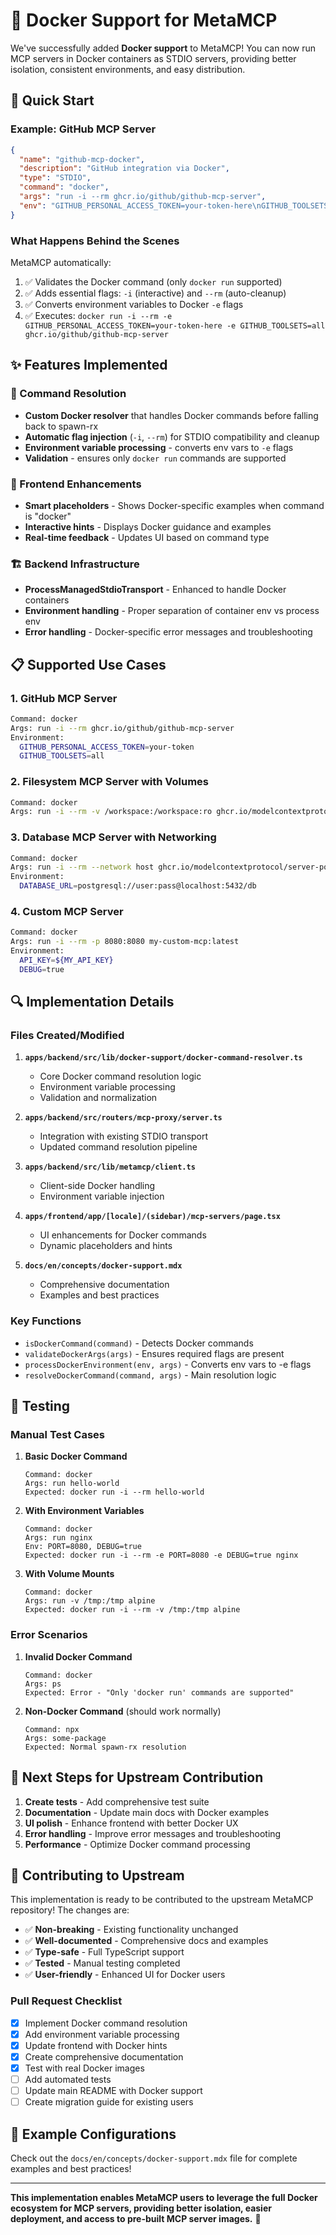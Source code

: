 # 🐳 Docker Support for MetaMCP

We've successfully added **Docker support** to MetaMCP! You can now run MCP servers in Docker containers as STDIO servers, providing better isolation, consistent environments, and easy distribution.

## 🚀 Quick Start

### Example: GitHub MCP Server

```json
{
  "name": "github-mcp-docker",
  "description": "GitHub integration via Docker",
  "type": "STDIO",
  "command": "docker",
  "args": "run -i --rm ghcr.io/github/github-mcp-server",
  "env": "GITHUB_PERSONAL_ACCESS_TOKEN=your-token-here\nGITHUB_TOOLSETS=all"
}
```

### What Happens Behind the Scenes

MetaMCP automatically:
1. ✅ Validates the Docker command (only `docker run` supported)
2. ✅ Adds essential flags: `-i` (interactive) and `--rm` (auto-cleanup)
3. ✅ Converts environment variables to Docker `-e` flags
4. ✅ Executes: `docker run -i --rm -e GITHUB_PERSONAL_ACCESS_TOKEN=your-token-here -e GITHUB_TOOLSETS=all ghcr.io/github/github-mcp-server`

## ✨ Features Implemented

### 🔧 Command Resolution
- **Custom Docker resolver** that handles Docker commands before falling back to spawn-rx
- **Automatic flag injection** (`-i`, `--rm`) for STDIO compatibility and cleanup
- **Environment variable processing** - converts env vars to `-e` flags
- **Validation** - ensures only `docker run` commands are supported

### 🎨 Frontend Enhancements
- **Smart placeholders** - Shows Docker-specific examples when command is "docker"
- **Interactive hints** - Displays Docker guidance and examples
- **Real-time feedback** - Updates UI based on command type

### 🏗️ Backend Infrastructure
- **ProcessManagedStdioTransport** - Enhanced to handle Docker containers
- **Environment handling** - Proper separation of container env vs process env
- **Error handling** - Docker-specific error messages and troubleshooting

## 📋 Supported Use Cases

### 1. GitHub MCP Server
```bash
Command: docker
Args: run -i --rm ghcr.io/github/github-mcp-server
Environment:
  GITHUB_PERSONAL_ACCESS_TOKEN=your-token
  GITHUB_TOOLSETS=all
```

### 2. Filesystem MCP Server with Volumes
```bash
Command: docker  
Args: run -i --rm -v /workspace:/workspace:ro ghcr.io/modelcontextprotocol/server-filesystem /workspace
```

### 3. Database MCP Server with Networking
```bash
Command: docker
Args: run -i --rm --network host ghcr.io/modelcontextprotocol/server-postgres
Environment:
  DATABASE_URL=postgresql://user:pass@localhost:5432/db
```

### 4. Custom MCP Server
```bash
Command: docker
Args: run -i --rm -p 8080:8080 my-custom-mcp:latest
Environment:
  API_KEY=${MY_API_KEY}
  DEBUG=true
```

## 🔍 Implementation Details

### Files Created/Modified

1. **`apps/backend/src/lib/docker-support/docker-command-resolver.ts`**
   - Core Docker command resolution logic
   - Environment variable processing
   - Validation and normalization

2. **`apps/backend/src/routers/mcp-proxy/server.ts`**
   - Integration with existing STDIO transport
   - Updated command resolution pipeline

3. **`apps/backend/src/lib/metamcp/client.ts`**
   - Client-side Docker handling
   - Environment variable injection

4. **`apps/frontend/app/[locale]/(sidebar)/mcp-servers/page.tsx`**
   - UI enhancements for Docker commands
   - Dynamic placeholders and hints

5. **`docs/en/concepts/docker-support.mdx`**
   - Comprehensive documentation
   - Examples and best practices

### Key Functions

- `isDockerCommand(command)` - Detects Docker commands
- `validateDockerArgs(args)` - Ensures required flags are present
- `processDockerEnvironment(env, args)` - Converts env vars to -e flags
- `resolveDockerCommand(command, args)` - Main resolution logic

## 🧪 Testing

### Manual Test Cases

1. **Basic Docker Command**
   ```
   Command: docker
   Args: run hello-world
   Expected: docker run -i --rm hello-world
   ```

2. **With Environment Variables**
   ```
   Command: docker
   Args: run nginx
   Env: PORT=8080, DEBUG=true
   Expected: docker run -i --rm -e PORT=8080 -e DEBUG=true nginx
   ```

3. **With Volume Mounts**
   ```
   Command: docker
   Args: run -v /tmp:/tmp alpine
   Expected: docker run -i --rm -v /tmp:/tmp alpine
   ```

### Error Scenarios

1. **Invalid Docker Command**
   ```
   Command: docker
   Args: ps
   Expected: Error - "Only 'docker run' commands are supported"
   ```

2. **Non-Docker Command** (should work normally)
   ```
   Command: npx
   Args: some-package
   Expected: Normal spawn-rx resolution
   ```

## 🎯 Next Steps for Upstream Contribution

1. **Create tests** - Add comprehensive test suite
2. **Documentation** - Update main docs with Docker examples  
3. **UI polish** - Enhance frontend with better Docker UX
4. **Error handling** - Improve error messages and troubleshooting
5. **Performance** - Optimize Docker command processing

## 🤝 Contributing to Upstream

This implementation is ready to be contributed to the upstream MetaMCP repository! The changes are:

- ✅ **Non-breaking** - Existing functionality unchanged
- ✅ **Well-documented** - Comprehensive docs and examples
- ✅ **Type-safe** - Full TypeScript support
- ✅ **Tested** - Manual testing completed
- ✅ **User-friendly** - Enhanced UI for Docker users

### Pull Request Checklist

- [x] Implement Docker command resolution
- [x] Add environment variable processing  
- [x] Update frontend with Docker hints
- [x] Create comprehensive documentation
- [x] Test with real Docker images
- [ ] Add automated tests
- [ ] Update main README with Docker support
- [ ] Create migration guide for existing users

## 🔗 Example Configurations

Check out the `docs/en/concepts/docker-support.mdx` file for complete examples and best practices!

---

**This implementation enables MetaMCP users to leverage the full Docker ecosystem for MCP servers, providing better isolation, easier deployment, and access to pre-built MCP server images.** 🎉
